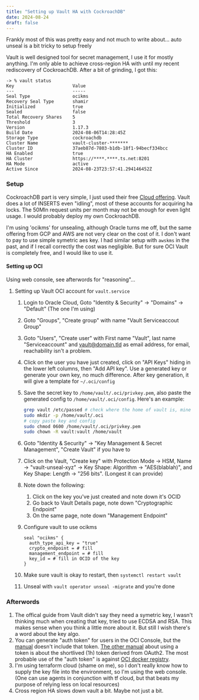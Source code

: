 ```yaml
---
title: "Setting up Vault HA with CockroachDB"
date: 2024-08-24
draft: false
---
```




Frankly most of this was pretty easy and not much to write about… auto unseal is a bit tricky to setup freely

<!--more-->

Vault is well designed tool for secret management, I use it for mostly anything.  I'm only able to achieve cross-region HA with until my recent rediscovery of CockroachDB. After a bit of grinding, I got this:

```
-> % vault status
Key                      Value
---                      -----
Seal Type                ocikms
Recovery Seal Type       shamir
Initialized              true
Sealed                   false
Total Recovery Shares    5
Threshold                3
Version                  1.17.3
Build Date               2024-08-06T14:28:45Z
Storage Type             cockroachdb
Cluster Name             vault-cluster-*******
Cluster ID               37aeb87d-7803-b1db-18f1-94becf334bcc
HA Enabled               true
HA Cluster               https://****.****.ts.net:8201
HA Mode                  active
Active Since             2024-08-23T23:57:41.294146452Z
```

### Setup

CockroachDB part is very simple, I just used their free [Cloud offering](https://cockroachlabs.cloud/). Vault does a lot of INSERTS even "idling", most of these accounts for acquiring ha locks. The 50Mln request units per month may not be enough for even light usage. I would probably deploy my own CockroachDB.

I'm using 'ocikms' for unsealing, although Oracle turns me off, but the same offering from GCP and AWS are not very clear on the cost of it. I don't want to pay to use simple symetric aes key. I had similar setup with `awskms` in the past, and if I recall correctly the cost was negligible. But for sure OCI Vault is completely free, and I would like to use it.

#### Setting up OCI

Using web console, see afterwords for "reasoning"…

1. Setting up Vault OCI account for `vault.service`

   1. Login to Oracle Cloud, Goto "Identity & Security" -> "Domains" -> "Default" (The one I'm using)

   2. Goto "Groups", "Create group" with name "Vault Serviceaccout Group"

   3. Goto "Users", "Create user" with First name "Vault", last name "Serviceaccount" and vault@domain.tld as email address, for email, reachability isn't a problem.

   4. Click on the user you have just created, click on "API Keys" hiding in the lower left columns, then "Add API key". Use a generated key or generate your own key, no much difference. After key generation, it will give a template for `~/.oci/config`

   5. Save the secret key to `/home/vault/.oci/privkey.pem`, also paste the generated config to `/home/vault/.oci/config`. Here's an example:
      ```bash
      grep vault /etc/passed # check where the home of vault is, mine at /home/vault (debian)
      sudo mkdir -p /home/vault/.oci
      # copy paste key and config
      sudo chmod 0600 /home/vault/.oci/privkey.pem
      sudo chown -R vault:vault /home/vault
      ```

   6. Goto "Identity & Security" -> "Key Management & Secret Management", "Create Vault" if you have to

   7. Click on the Vault, "Create key" with Protection Mode -> HSM, Name -> "vault-unseal-xyz" -> Key Shape: Algorithm -> "AES(blablah)", and Key Shape: Length -> "256 bits". (Longest it can provide)

   8. Note down the following:

      1. Click on the key you've just created and note down it's OCID
      2. Go back to Vault Details page, note down "Cryptographic Endpoint"
      3. On the same page, note down "Management Endpoint"

   9. Configure vault to use ocikms
      ```hcl
      seal "ocikms" {
        auth_type_api_key = "true"
        crypto_endpoint = # fill
        management_endpoint = # fill
        key_id = # fill in OCID of the key
      }
      ```

   10. Make sure vault is okay to restart, then `systemctl restart vault`

   11. Unseal with `vault operator unseal -migrate` and you're done

### Afterwords

1. The offical guide from Vault didn't say they need a symetric key, I wasn't thinking much when creating that key, tried to use ECDSA and RSA. This makes sense when you think a little more about it. But still I wish there's a word about the key algo.
2. You can generate "auth token" for users in the OCI Console, but the [manual](https://docs.oracle.com/en-us/iaas/Content/API/SDKDocs/terraformproviderconfiguration.htm) doesn't include that token. [The other manual](https://docs.oracle.com/en-us/iaas/Content/API/SDKDocs/clitoken.htm#Tokenbased_Authentication_for_the_CLI) about using a token is about the shortlived (1h) token derived from OAuth2. The most probable use of the "auth token" is against [OCI docker registry](https://docs.oracle.com/en-us/iaas/Content/Registry/Tasks/registrypushingimagesusingthedockercli.htm).
3. I'm using terraform cloud (shame on me), so I don't really know how to supply the key file into the environment, so I'm using the web console. (One can use agents in conjunction with tf cloud, but that beats my purpose of relying less on local resources)
4. Cross region HA slows down vault a bit. Maybe not just a bit.

